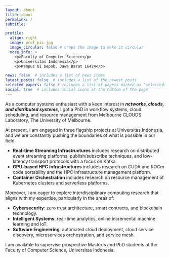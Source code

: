 ```yaml
---
layout: about
title: about
permalink: /
subtitle:

profile:
  align: right
  image: prof_pic.jpg
  image_circular: false # crops the image to make it circular
  more_info: >
    <p>Faculty of Computer Science</p>
    <p>Universitas Indonesia</p>
    <p>Kampus UI Depok, Jawa Barat 16424</p>

news: false  # includes a list of news items
latest_posts: false  # includes a list of the newest posts
selected_papers: false # includes a list of papers marked as "selected={true}"
social: true  # includes social icons at the bottom of the page
---
```


As a computer systems enthusiast with a keen interest in ***networks, clouds, and distributed systems***, I got a PhD in workflow systems, cloud scheduling, and resource management from Melbourne CLOUDS Laboratory, The University of Melbourne.

At present, I am engaged in three flagship projects at Universitas Indonesia, and we are constantly pushing the boundaries of what is possible in our field.

* **Real-time Streaming Infrastructures** includes research on distributed event streaming platforms, publish/subscribe techniques, and low-latency transport protocols with a focus on Kafka.
* **GPU-based HPC Infrastructures** includes research on CUDA and ROCm code portability and the HPC infrastructure management platform.
* **Container Orchestration** includes research on resource management of Kubernetes clusters and serverless platforms. 

Moreover, I am eager to explore interdisciplinary computing research that aligns with my expertise, particularly in the areas of:

* **Cybersecurity**: zero trust architecture, smart contracts, and blockchain technology.
* **Intelligent Systems**: real-time analytics, online incremental machine learning and IoT.
* **Software Engineering**: automated cloud deployment, cloud service discovery, microservices orchestration, and service mesh.

I am available to supervise prospective Master's and PhD students at the Faculty of Computer Science, Universitas Indonesia.